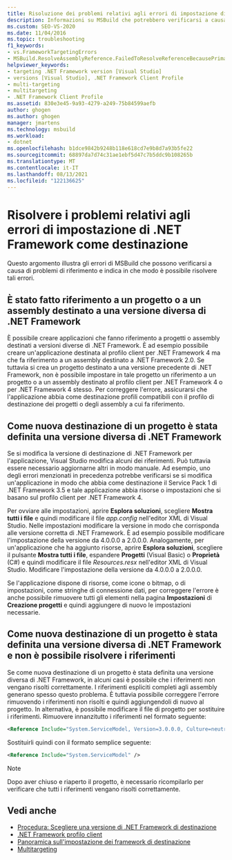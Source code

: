 ```yaml
---
title: Risoluzione dei problemi relativi agli errori di impostazione di .NET Framework come destinazione | Microsoft Docs
description: Informazioni su MSBuild che potrebbero verificarsi a causa di problemi di riferimento e su come risolverli.
ms.custom: SEO-VS-2020
ms.date: 11/04/2016
ms.topic: troubleshooting
f1_keywords:
- vs.FrameworkTargetingErrors
- MSBuild.ResolveAssemblyReference.FailedToResolveReferenceBecausePrimaryAssemblyInExclusionList
helpviewer_keywords:
- targeting .NET Framework version [Visual Studio]
- versions [Visual Studio], .NET Framework Client Profile
- multi-targeting
- multitargeting
- .NET Framework Client Profile
ms.assetid: 830e3e45-9a93-4279-a249-75b84599aefb
author: ghogen
ms.author: ghogen
manager: jmartens
ms.technology: msbuild
ms.workload:
- dotnet
ms.openlocfilehash: b1dce9842b9248b118e618cd7e9b8d7a93b5fe22
ms.sourcegitcommit: 68897da7d74c31ae1ebf5d47c7b5ddc9b108265b
ms.translationtype: MT
ms.contentlocale: it-IT
ms.lasthandoff: 08/13/2021
ms.locfileid: "122136625"
---
```

# <a name="troubleshoot-net-framework-targeting-errors"></a>Risolvere i problemi relativi agli errori di impostazione di .NET Framework come destinazione

Questo argomento illustra gli errori di MSBuild che possono verificarsi a causa di problemi di riferimento e indica in che modo è possibile risolvere tali errori.

## <a name="you-have-referenced-a-project-or-assembly-that-targets-a-different-version-of-the-net-framework"></a>È stato fatto riferimento a un progetto o a un assembly destinato a una versione diversa di .NET Framework

 È possibile creare applicazioni che fanno riferimento a progetti o assembly destinati a versioni diverse di .NET Framework. È ad esempio possibile creare un'applicazione destinata al profilo client per .NET Framework 4 ma che fa riferimento a un assembly destinato a .NET Framework 2.0. Se tuttavia si crea un progetto destinato a una versione precedente di .NET Framework, non è possibile impostare in tale progetto un riferimento a un progetto o a un assembly destinato al profilo client per .NET Framework 4 o per .NET Framework 4 stesso. Per correggere l'errore, assicurarsi che l'applicazione abbia come destinazione profili compatibili con il profilo di destinazione dei progetti o degli assembly a cui fa riferimento.

## <a name="you-have-re-targeted-a-project-to-a-different-version-of-the-net-framework"></a>Come nuova destinazione di un progetto è stata definita una versione diversa di .NET Framework

 Se si modifica la versione di destinazione di .NET Framework per l'applicazione, Visual Studio modifica alcuni dei riferimenti. Può tuttavia essere necessario aggiornarne altri in modo manuale. Ad esempio, uno degli errori menzionati in precedenza potrebbe verificarsi se si modifica un'applicazione in modo che abbia come destinazione il Service Pack 1 di .NET Framework 3.5 e tale applicazione abbia risorse o impostazioni che si basano sul profilo client per .NET Framework 4.

 Per ovviare alle impostazioni, aprire **Esplora soluzioni**, scegliere **Mostra tutti i file** e quindi modificare il file *app.config* nell'editor XML di Visual Studio. Nelle impostazioni modificare la versione in modo che corrisponda alle versione corretta di .NET Framework. È ad esempio possibile modificare l'impostazione della versione da 4.0.0.0 a 2.0.0.0. Analogamente, per un'applicazione che ha aggiunto risorse, aprire **Esplora soluzioni**, scegliere il pulsante **Mostra tutti i file**, espandere **Progetti** (Visual Basic) o **Proprietà** (C#) e quindi modificare il file *Resources.resx* nell'editor XML di Visual Studio. Modificare l'impostazione della versione da 4.0.0.0 a 2.0.0.0.

 Se l'applicazione dispone di risorse, come icone o bitmap, o di impostazioni, come stringhe di connessione dati, per correggere l'errore è anche possibile rimuovere tutti gli elementi nella pagina **Impostazioni** di **Creazione progetti** e quindi aggiungere di nuovo le impostazioni necessarie.

## <a name="you-have-re-targeted-a-project-to-a-different-version-of-the-net-framework-and-references-do-not-resolve"></a>Come nuova destinazione di un progetto è stata definita una versione diversa di .NET Framework e non è possibile risolvere i riferimenti

 Se come nuova destinazione di un progetto è stata definita una versione diversa di .NET Framework, in alcuni casi è possibile che i riferimenti non vengano risolti correttamente. I riferimenti espliciti completi agli assembly generano spesso questo problema. È tuttavia possibile correggere l'errore rimuovendo i riferimenti non risolti e quindi aggiungendoli di nuovo al progetto. In alternativa, è possibile modificare il file di progetto per sostituire i riferimenti. Rimuovere innanzitutto i riferimenti nel formato seguente:

```xml
<Reference Include="System.ServiceModel, Version=3.0.0.0, Culture=neutral, PublicKeyToken=b77a5c561934e089, processorArchitecture=MSIL" />
```

 Sostituirli quindi con il formato semplice seguente:

```xml
<Reference Include="System.ServiceModel" />
```

> [!NOTE]
> Dopo aver chiuso e riaperto il progetto, è necessario ricompilarlo per verificare che tutti i riferimenti vengano risolti correttamente.

## <a name="see-also"></a>Vedi anche

- [Procedura: Scegliere una versione di .NET Framework di destinazione](../ide/visual-studio-multi-targeting-overview.md)
- [.NET Framework profilo client](/dotnet/framework/deployment/client-profile)
- [Panoramica sull'impostazione dei framework di destinazione](../ide/visual-studio-multi-targeting-overview.md)
- [Multitargeting](../msbuild/msbuild-multitargeting-overview.md)
